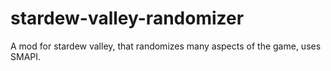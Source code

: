 # stardew-valley-randomizer
A mod for stardew valley, that randomizes many aspects of the game, uses SMAPI.
